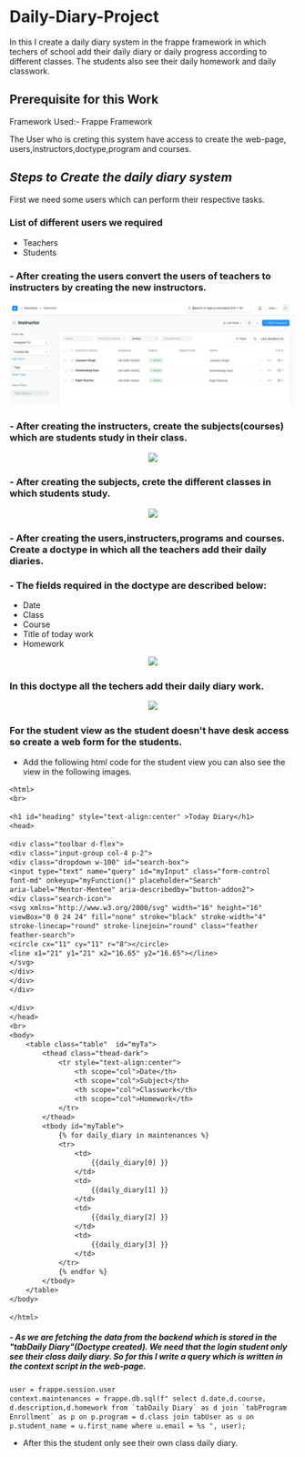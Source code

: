 # Daily-Diary-Project
In this I create a daily diary system in the frappe framework in which techers of school add their daily diary or daily progress according to different classes. The students also see their daily homework and daily classwork.

## Prerequisite for this Work
Framework Used:- Frappe Framework

The User who is creting this system have access to create the web-page, users,instructors,doctype,program and courses.

## ***Steps to Create the daily diary system***

First we need some users which can perform their respective tasks. 

### List of different users we required

- Teachers
- Students

### - After creating the users convert the users of teachers to instructers by creating the new instructors. 

<p align="center">
  <img src="img/1.png" />
</p>

### - After creating the instructers, create the subjects(courses) which are students study in their class.

<p align="center">
  <img src="images/2.png" />
</p>

### - After creating the subjects, crete the different classes in which students study.

<p align="center">
  <img src="images/3.png" />
</p>

### - After creating the users,instructers,programs and courses. Create a doctype in which all the teachers add their daily diaries.

### - The fields required in the doctype are described below:

- Date 
- Class 
- Course 
- Title of today work 
- Homework

<p align="center">
  <img src="images/5.png" />
</p>

### In this doctype all the techers add their daily diary work.

<p align="center">
  <img src="images/5.png" />
</p>

### For the student view as the student doesn't have desk access so create a web form for the students.

- Add the following html code for the student view you can also see the view in the following images.

```
<html>
<br>

<h1 id="heading" style="text-align:center" >Today Diary</h1>
<head>

<div class="toolbar d-flex">
<div class="input-group col-4 p-2">
<div class="dropdown w-100" id="search-box">
<input type="text" name="query" id="myInput" class="form-control
font-md" onkeyup="myFunction()" placeholder="Search"
aria-label="Mentor-Mentee" aria-describedby="button-addon2">
<div class="search-icon">
<svg xmlns="http://www.w3.org/2000/svg" width="16" height="16"
viewBox="0 0 24 24" fill="none" stroke="black" stroke-width="4"
stroke-linecap="round" stroke-linejoin="round" class="feather
feather-search">
<circle cx="11" cy="11" r="8"></circle>
<line x1="21" y1="21" x2="16.65" y2="16.65"></line>
</svg>
</div>
</div>
</div>

</div>
</head>
<br>
<body>
    <table class="table"  id="myTa">
        <thead class="thead-dark">
            <tr style="text-align:center">
                <th scope="col">Date</th>
                <th scope="col">Subject</th>
                <th scope="col">Classwork</th>
                <th scope="col">Homework</th>
            </tr>
        </thead>
        <tbody id="myTable">
            {% for daily_diary in maintenances %}
            <tr>
                <td>
                    {{daily_diary[0] }}
                </td>
                <td>
                    {{daily_diary[1] }}
                </td>
                <td>
                    {{daily_diary[2] }}
                </td>
                <td>
                    {{daily_diary[3] }}
                </td>
            </tr>
            {% endfor %}
        </tbody>
    </table>
</body>

</html>

```

##### - As we are fetching the data from the backend which is stored in the "tabDaily Diary"(Doctype created). We need that the login student only see their class daily diary. So for this I write a query which is written in the context script in the web-page.

```
user = frappe.session.user
context.maintenances = frappe.db.sql(f" select d.date,d.course, d.description,d.homework from `tabDaily Diary` as d join `tabProgram Enrollment` as p on p.program = d.class join tabUser as u on p.student_name = u.first_name where u.email = %s ", user);

```

- After this the student only see their own class daily diary.






















